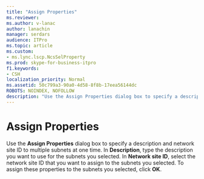 ```yaml
---
title: "Assign Properties"
ms.reviewer: 
ms.author: v-lanac
author: lanachin
manager: serdars
audience: ITPro
ms.topic: article
ms.custom:
- ms.lync.lscp.NcsSelProperty
ms.prod: skype-for-business-itpro
f1.keywords:
- CSH
localization_priority: Normal
ms.assetid: 50c799a3-90a0-4d58-8f8b-17eea56144dc
ROBOTS: NOINDEX, NOFOLLOW
description: "Use the Assign Properties dialog box to specify a description and network site ID to multiple subnets at one time. In Description, type the description you want to use for the subnets you selected. In Network site ID, select the network site ID that you want to assign to the subnets you selected. To assign these properties to the subnets you selected, click OK."
---
```


# Assign Properties
 
Use the **Assign Properties** dialog box to specify a description and network site ID to multiple subnets at one time. In **Description**, type the description you want to use for the subnets you selected. In **Network site ID**, select the network site ID that you want to assign to the subnets you selected. To assign these properties to the subnets you selected, click **OK**.
  
 
  

